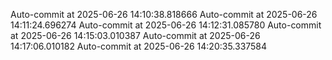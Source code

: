 
Auto-commit at 2025-06-26 14:10:38.818666
Auto-commit at 2025-06-26 14:11:24.696274
Auto-commit at 2025-06-26 14:12:31.085780
Auto-commit at 2025-06-26 14:15:03.010387
Auto-commit at 2025-06-26 14:17:06.010182
Auto-commit at 2025-06-26 14:20:35.337584